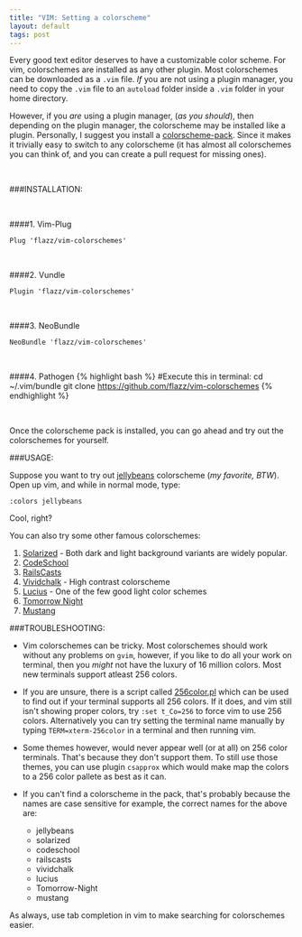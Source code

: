```yaml
---
title: "VIM: Setting a colorscheme"
layout: default
tags: post
---
```


Every good text editor deserves to have a customizable color scheme.
For vim, colorschemes are installed as any other plugin. Most colorschemes
can be downloaded as a `.vim` file. _If_ you are not using a plugin manager,
you need to copy the `.vim` file to an `autoload` folder inside a `.vim` folder
in your home directory.

However, if you _are_ using a plugin manager, (_as you should_), then depending
on the plugin manager, the colorscheme may be installed like a plugin. Personally,
I suggest you install a [colorscheme-pack](http://github.com/flazz/vim-colorschemes).
Since it makes it trivially easy to switch to any colorscheme (it has almost all
colorschemes you can think of, and you can create a pull request for missing ones).

<br />

###INSTALLATION:

<br />

####1. Vim-Plug
```
Plug 'flazz/vim-colorschemes'
```

<br />

####2. Vundle
```
Plugin 'flazz/vim-colorschemes'
```

<br />

####3. NeoBundle
```
NeoBundle 'flazz/vim-colorschemes'
```

<br />

####4. Pathogen
{% highlight bash %}
#Execute this in terminal:
cd ~/.vim/bundle
git clone https://github.com/flazz/vim-colorschemes
{% endhighlight %}

<br />

Once the colorscheme pack is installed, you can go ahead and try out
the colorschemes for yourself.

###USAGE:

Suppose you want to try out [jellybeans](http://github.com/nanotech/jellybeans.vim) colorscheme (_my favorite, BTW_).
Open up vim, and while in normal mode, type:

```
:colors jellybeans
```

Cool, right?

You can also try some other famous colorschemes:

1. [Solarized](http://github.com/altercation/vim-colors-solarized) - Both dark and light
background variants are widely popular.
2. [CodeSchool](https://github.com/29decibel/codeschool-vim-theme)
3. [RailsCasts](https://github.com/jgdavey/vim-railscasts)
4. [Vividchalk](https://github.com/tpope/vim-vividchalk) - High contrast colorscheme
5. [Lucius](https://github.com/jonathanfilip/vim-lucius) - One of the few good light color schemes
6. [Tomorrow Night](https://github.com/squarefrog/tomorrow-night.vim)
7. [Mustang](https://github.com/squarefrog/tomorrow-night.vim)


###TROUBLESHOOTING:

* Vim colorschemes can be tricky. Most colorschemes should work without any problems on
`gvim`, however, if you like to do all your work on terminal, then you _might_ not have
the luxury of 16 million colors. Most new terminals support atleast 256 colors.

* If you are unsure, there is a script called
[256color.pl](http://www.google.com/search?q=256color.pl) which can be used to find out
if your terminal supports all 256 colors. If it does, and vim still isn't showing
proper colors, try `:set t_Co=256` to force vim to use 256 colors. Alternatively
you can try setting the terminal name manually by typing `TERM=xterm-256color` in
a terminal and then running vim.

* Some themes however, would never appear well (or at all) on 256 color terminals.
That's because they don't support them. To still use those themes, you can use
plugin `csapprox` which would make map the colors to a 256 color pallete as best
as it can.

* If you can't find a colorscheme in the pack, that's probably because the names are
case sensitive for example, the correct names for the above are:

    - jellybeans
    - solarized
    - codeschool
    - railscasts
    - vividchalk
    - lucius
    - Tomorrow-Night
    - mustang

As always, use tab completion in vim to make searching for colorschemes easier.


<br />
